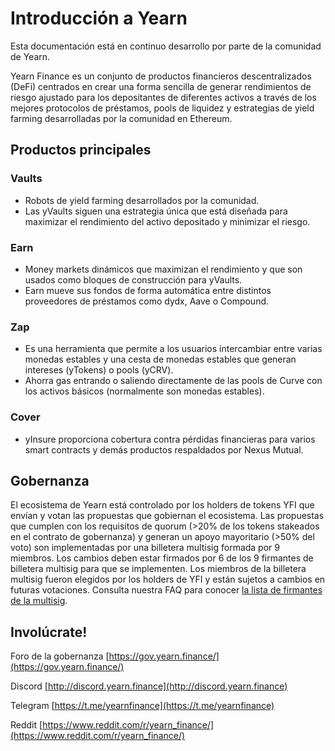 # Introducción a Yearn

Esta documentación está en continuo desarrollo por parte de la comunidad de Yearn.

Yearn Finance es un conjunto de productos financieros descentralizados \(DeFi\) centrados en crear una forma sencilla de generar rendimientos de riesgo ajustado para los depositantes de diferentes activos a través de los mejores protocolos de préstamos, pools de liquidez y estrategias de yield farming desarrolladas por la comunidad en Ethereum.

## Productos principales

### Vaults

- Robots de yield farming desarrollados por la comunidad.
- Las yVaults siguen una estrategia única que está diseñada para maximizar el rendimiento del activo depositado y minimizar el riesgo.

### Earn

- Money markets dinámicos que maximizan el rendimiento y que son usados como bloques de construcción para yVaults.
- Earn mueve sus fondos de forma automática entre distintos proveedores de préstamos como dydx, Aave o Compound.

### Zap

- Es una herramienta que permite a los usuarios intercambiar entre varias monedas estables y una cesta de monedas estables que generan intereses \(yTokens\) o pools \(yCRV\).
- Ahorra gas entrando o saliendo directamente de las pools de Curve con los activos básicos \(normalmente son monedas estables\).

### Cover

- yInsure proporciona cobertura contra pérdidas financieras para varios smart contracts y demás productos respaldados por Nexus Mutual.

## Gobernanza

El ecosistema de Yearn está controlado por los holders de tokens YFI que envían y votan las propuestas que gobiernan el ecosistema. Las propuestas que cumplen con los requisitos de quorum \(&gt;20% de los tokens stakeados en el contrato de gobernanza\) y generan un apoyo mayoritario \(&gt;50% del voto\) son implementadas por una billetera multisig formada por 9 miembros. Los cambios deben estar firmados por 6 de los 9 firmantes de billetera multisig para que se implementen. Los miembros de la billetera multisig fueron elegidos por los holders de YFI y están sujetos a cambios en futuras votaciones. Consulta nuestra FAQ para conocer [la lista de firmantes de la multisig](https://docs.yearn.finance/faq#who-are-the-9-multisig-signers).

## Involúcrate!

Foro de la gobernanza [https://gov.yearn.finance/](https://gov.yearn.finance/)

Discord [http://discord.yearn.finance](http://discord.yearn.finance)

Telegram [https://t.me/yearnfinance](https://t.me/yearnfinance)

Reddit [https://www.reddit.com/r/yearn_finance/](https://www.reddit.com/r/yearn_finance/)
